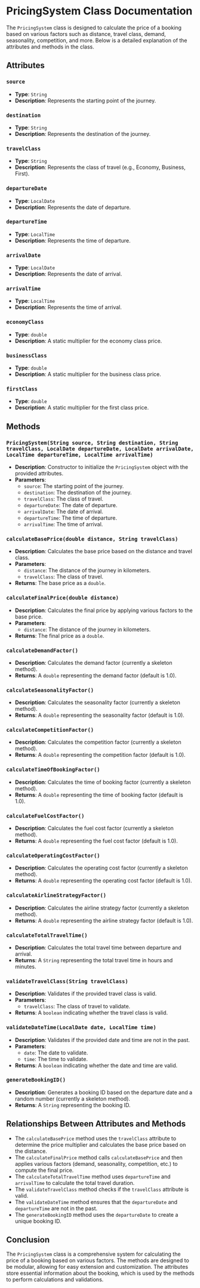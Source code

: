 # PricingSystem Class Documentation

The `PricingSystem` class is designed to calculate the price of a booking based on various factors such as distance, travel class, demand, seasonality, competition, and more. Below is a detailed explanation of the attributes and methods in the class.

## Attributes

### `source`
- **Type**: `String`
- **Description**: Represents the starting point of the journey.

### `destination`
- **Type**: `String`
- **Description**: Represents the destination of the journey.

### `travelClass`
- **Type**: `String`
- **Description**: Represents the class of travel (e.g., Economy, Business, First).

### `departureDate`
- **Type**: `LocalDate`
- **Description**: Represents the date of departure.

### `departureTime`
- **Type**: `LocalTime`
- **Description**: Represents the time of departure.

### `arrivalDate`
- **Type**: `LocalDate`
- **Description**: Represents the date of arrival.

### `arrivalTime`
- **Type**: `LocalTime`
- **Description**: Represents the time of arrival.

### `economyClass`
- **Type**: `double`
- **Description**: A static multiplier for the economy class price.

### `businessClass`
- **Type**: `double`
- **Description**: A static multiplier for the business class price.

### `firstClass`
- **Type**: `double`
- **Description**: A static multiplier for the first class price.

## Methods

### `PricingSystem(String source, String destination, String travelClass, LocalDate departureDate, LocalDate arrivalDate, LocalTime departureTime, LocalTime arrivalTime)`
- **Description**: Constructor to initialize the `PricingSystem` object with the provided attributes.
- **Parameters**:
  - `source`: The starting point of the journey.
  - `destination`: The destination of the journey.
  - `travelClass`: The class of travel.
  - `departureDate`: The date of departure.
  - `arrivalDate`: The date of arrival.
  - `departureTime`: The time of departure.
  - `arrivalTime`: The time of arrival.

### `calculateBasePrice(double distance, String travelClass)`
- **Description**: Calculates the base price based on the distance and travel class.
- **Parameters**:
  - `distance`: The distance of the journey in kilometers.
  - `travelClass`: The class of travel.
- **Returns**: The base price as a `double`.

### `calculateFinalPrice(double distance)`
- **Description**: Calculates the final price by applying various factors to the base price.
- **Parameters**:
  - `distance`: The distance of the journey in kilometers.
- **Returns**: The final price as a `double`.

### `calculateDemandFactor()`
- **Description**: Calculates the demand factor (currently a skeleton method).
- **Returns**: A `double` representing the demand factor (default is 1.0).

### `calculateSeasonalityFactor()`
- **Description**: Calculates the seasonality factor (currently a skeleton method).
- **Returns**: A `double` representing the seasonality factor (default is 1.0).

### `calculateCompetitionFactor()`
- **Description**: Calculates the competition factor (currently a skeleton method).
- **Returns**: A `double` representing the competition factor (default is 1.0).

### `calculateTimeOfBookingFactor()`
- **Description**: Calculates the time of booking factor (currently a skeleton method).
- **Returns**: A `double` representing the time of booking factor (default is 1.0).

### `calculateFuelCostFactor()`
- **Description**: Calculates the fuel cost factor (currently a skeleton method).
- **Returns**: A `double` representing the fuel cost factor (default is 1.0).

### `calculateOperatingCostFactor()`
- **Description**: Calculates the operating cost factor (currently a skeleton method).
- **Returns**: A `double` representing the operating cost factor (default is 1.0).

### `calculateAirlineStrategyFactor()`
- **Description**: Calculates the airline strategy factor (currently a skeleton method).
- **Returns**: A `double` representing the airline strategy factor (default is 1.0).

### `calculateTotalTravelTime()`
- **Description**: Calculates the total travel time between departure and arrival.
- **Returns**: A `String` representing the total travel time in hours and minutes.

### `validateTravelClass(String travelClass)`
- **Description**: Validates if the provided travel class is valid.
- **Parameters**:
  - `travelClass`: The class of travel to validate.
- **Returns**: A `boolean` indicating whether the travel class is valid.

### `validateDateTime(LocalDate date, LocalTime time)`
- **Description**: Validates if the provided date and time are not in the past.
- **Parameters**:
  - `date`: The date to validate.
  - `time`: The time to validate.
- **Returns**: A `boolean` indicating whether the date and time are valid.

### `generateBookingID()`
- **Description**: Generates a booking ID based on the departure date and a random number (currently a skeleton method).
- **Returns**: A `String` representing the booking ID.

## Relationships Between Attributes and Methods

- The `calculateBasePrice` method uses the `travelClass` attribute to determine the price multiplier and calculates the base price based on the distance.
- The `calculateFinalPrice` method calls `calculateBasePrice` and then applies various factors (demand, seasonality, competition, etc.) to compute the final price.
- The `calculateTotalTravelTime` method uses `departureTime` and `arrivalTime` to calculate the total travel duration.
- The `validateTravelClass` method checks if the `travelClass` attribute is valid.
- The `validateDateTime` method ensures that the `departureDate` and `departureTime` are not in the past.
- The `generateBookingID` method uses the `departureDate` to create a unique booking ID.

## Conclusion

The `PricingSystem` class is a comprehensive system for calculating the price of a booking based on various factors. The methods are designed to be modular, allowing for easy extension and customization. The attributes store essential information about the booking, which is used by the methods to perform calculations and validations.
